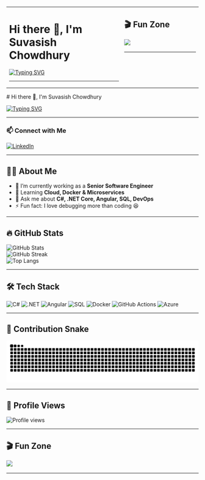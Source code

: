 <table>
  <tr>
    <td valign="top" width="60%">

<h1>Hi there 👋, I'm Suvasish Chowdhury</h1>

<a href="https://git.io/typing-svg">
  <img src="https://readme-typing-svg.demolab.com?font=Fira+Code&size=25&duration=3000&pause=1000&color=00F700&width=550&lines=Senior+Software+Engineer;8%2B+Years+Experience;C%23+.NET+%7C+Angular+%7C+SQL+%7C+DevOps;Passionate+about+Clean+Code+%26+Architecture" alt="Typing SVG" />
</a>

---

</td>
<td valign="top" width="40%">

<h2>🎬 Fun Zone</h2>

<img src="https://media.giphy.com/media/qgQUggAC3Pfv687qPC/giphy.gif" width="400"/>

---

</td>
  </tr>
</table>
# Hi there 👋, I'm Suvasish Chowdhury  

[![Typing SVG](https://readme-typing-svg.demolab.com?font=Fira+Code&size=25&duration=3000&pause=1000&color=00F700&width=550&lines=Senior+Software+Engineer;8%2B+Years+Experience;C%23+.NET+%7C+Angular+%7C+SQL+%7C+DevOps;Passionate+about+Clean+Code+%26+Architecture)](https://git.io/typing-svg)

---

### 📫 Connect with Me

<a href="https://www.linkedin.com/in/chowdhurysuvasish" target="_blank" rel="noopener noreferrer">
  <img src="https://img.shields.io/badge/LinkedIn-blue?logo=linkedin" alt="LinkedIn">
</a>

---

## 👨‍💻 About Me  
- 🔭 I’m currently working as a **Senior Software Engineer**  
- 🌱 Learning **Cloud, Docker & Microservices**  
- 💬 Ask me about **C#, .NET Core, Angular, SQL, DevOps**  
- ⚡ Fun fact: I love debugging more than coding 😆  

---

## 🔥 GitHub Stats  
![GitHub Stats](https://github-readme-stats.vercel.app/api?username=SuvasishChowdhury&show_icons=true&theme=radical&count_private=true)  
![GitHub Streak](https://streak-stats.demolab.com?user=SuvasishChowdhury&theme=radical&hide_border=true)  
![Top Langs](https://github-readme-stats.vercel.app/api/top-langs/?username=SuvasishChowdhury&layout=compact&theme=tokyonight)  

---

## 🛠 Tech Stack  

![C#](https://img.shields.io/badge/C%23-239120?style=for-the-badge&logo=c-sharp&logoColor=white)
![.NET](https://img.shields.io/badge/.NET-512BD4?style=for-the-badge&logo=dotnet&logoColor=white)
![Angular](https://img.shields.io/badge/Angular-DD0031?style=for-the-badge&logo=angular&logoColor=white)
![SQL](https://img.shields.io/badge/SQL-025E8C?style=for-the-badge&logo=sqlite&logoColor=white)
![Docker](https://img.shields.io/badge/Docker-2496ED?style=for-the-badge&logo=docker&logoColor=white)
![GitHub Actions](https://img.shields.io/badge/GitHub%20Actions-2088FF?style=for-the-badge&logo=github-actions&logoColor=white)
![Azure](https://img.shields.io/badge/Azure-0078D4?style=for-the-badge&logo=microsoftazure&logoColor=white)

---

## 🐍 Contribution Snake  

![GitHub Snake Animation](https://github.com/SuvasishChowdhury/SuvasishChowdhury/blob/output/snake.svg)

---

## 👀 Profile Views  

![Profile views](https://komarev.com/ghpvc/?username=SuvasishChowdhury&color=blue&style=flat-square)

---

## 🎬 Fun Zone  

<img src="https://media.giphy.com/media/qgQUggAC3Pfv687qPC/giphy.gif" width="400"/>  

---
